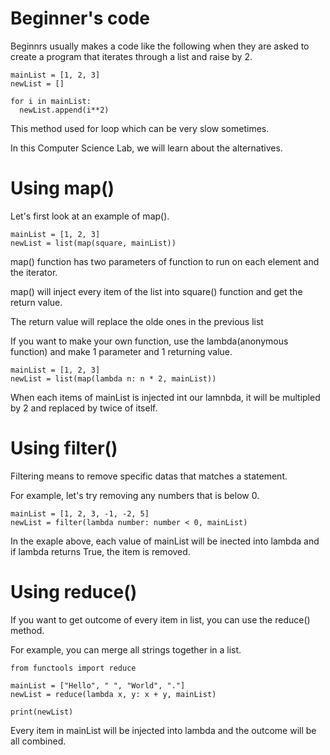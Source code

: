# Beginner's code

Beginnrs usually makes a code like the following when they are asked to create a program that iterates through a list and raise by 2.

```
mainList = [1, 2, 3]
newList = []

for i in mainList:
  newList.append(i**2)
```

This method used for loop which can be very slow sometimes.

In this Computer Science Lab, we will learn about the alternatives.

# Using map()

Let's first look at an example of map().

```
mainList = [1, 2, 3]
newList = list(map(square, mainList))
```

map() function has two parameters of function to run on each element and the iterator.

map() will inject every item of the list into square() function and get the return value.

The return value will replace the olde ones in the previous list

If you want to make your own function, use the lambda(anonymous function) and make 1 parameter and 1 returning value.

```
mainList = [1, 2, 3]
newList = list(map(lambda n: n * 2, mainList))
```

When each items of mainList is injected int our lamnbda, it will be multipled by 2 and replaced by twice of itself.

# Using filter()

Filtering means to remove specific datas that matches a statement.

For example, let's try removing any numbers that is below 0.

```
mainList = [1, 2, 3, -1, -2, 5]
newList = filter(lambda number: number < 0, mainList)
```

In the exaple above, each value of mainList will be inected into lambda and if lambda returns True, the item is removed.

# Using reduce()

If you want to get outcome of every item in list, you can use the reduce() method.

For example, you can merge all strings together in a list.

```
from functools import reduce

mainList = ["Hello", " ", "World", "."]
newList = reduce(lambda x, y: x + y, mainList)

print(newList)
```

Every item in mainList will be injected into lambda and the outcome will be all combined.
